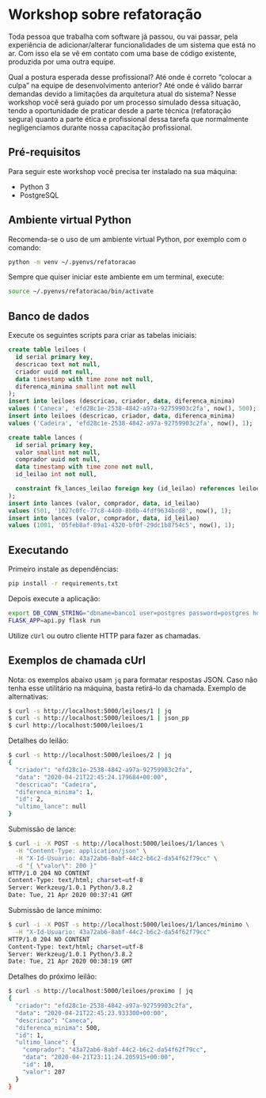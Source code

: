 # Workshop sobre refatoração

Toda pessoa que trabalha com software já passou, ou vai passar, pela experiência de adicionar/alterar funcionalidades de um sistema que está no ar. Com isso ela se vê em contato com uma base de código existente, produzida por uma outra equipe.

Qual a postura esperada desse profissional? Até onde é correto “colocar a culpa” na equipe de desenvolvimento anterior? Até onde é válido barrar demandas devido a limitações da arquitetura atual do sistema? Nesse workshop você será guiado por um processo simulado dessa situação, tendo a oportunidade de praticar desde a parte técnica (refatoração segura) quanto a parte ética e profissional dessa tarefa que normalmente negligenciamos durante nossa capacitação profissional.

## Pré-requisitos

Para seguir este workshop você precisa ter instalado na sua máquina:

- Python 3
- PostgreSQL

## Ambiente virtual Python

Recomenda-se o uso de um ambiente virtual Python, por exemplo com o comando:

```sh
python -m venv ~/.pyenvs/refatoracao
```

Sempre que quiser iniciar este ambiente em um terminal, execute:

```sh
source ~/.pyenvs/refatoracao/bin/activate
```

## Banco de dados

Execute os seguintes scripts para criar as tabelas iniciais:

```sql
create table leiloes (
  id serial primary key,
  descricao text not null,
  criador uuid not null,
  data timestamp with time zone not null,
  diferenca_minima smallint not null
);
insert into leiloes (descricao, criador, data, diferenca_minima)
values ('Caneca', 'efd28c1e-2538-4842-a97a-92759903c2fa', now(), 500);
insert into leiloes (descricao, criador, data, diferenca_minima)
values ('Cadeira', 'efd28c1e-2538-4842-a97a-92759903c2fa', now(), 1);

create table lances (
  id serial primary key,
  valor smallint not null,
  comprador uuid not null,
  data timestamp with time zone not null,
  id_leilao int not null,

  constraint fk_lances_leilao foreign key (id_leilao) references leiloes (id)
);
insert into lances (valor, comprador, data, id_leilao)
values (501, '1027c0fc-77c8-44d0-8b0b-4fdf9634bcd8', now(), 1);
insert into lances (valor, comprador, data, id_leilao)
values (1001, '05feb8af-89a1-4320-bf0f-29dc1b8754c5', now(), 1);
```

## Executando

Primeiro instale as dependências:

```sh
pip install -r requirements.txt
```

Depois execute a aplicação:

```sh
export DB_CONN_STRING="dbname=banco1 user=postgres password=postgres host=localhost"
FLASK_APP=api.py flask run
```

Utilize `cUrl` ou outro cliente HTTP para fazer as chamadas.

## Exemplos de chamada cUrl

Nota: os exemplos abaixo usam `jq` para formatar respostas JSON. Caso não tenha esse utilitário na máquina, basta retirá-lo da chamada. Exemplo de alternativas:

```sh
$ curl -s http://localhost:5000/leiloes/1 | jq
$ curl -s http://localhost:5000/leiloes/1 | json_pp
$ curl http://localhost:5000/leiloes/1
```

Detalhes do leilão:

```sh
$ curl -s http://localhost:5000/leiloes/2 | jq
{
  "criador": "efd28c1e-2538-4842-a97a-92759903c2fa",
  "data": "2020-04-21T22:45:24.179684+00:00",
  "descricao": "Cadeira",
  "diferenca_minima": 1,
  "id": 2,
  "ultimo_lance": null
}
```

Submissão de lance:

```sh
$ curl -i -X POST -s http://localhost:5000/leiloes/1/lances \
  -H "Content-Type: application/json" \
  -H "X-Id-Usuario: 43a72ab6-8abf-44c2-b6c2-da54f62f79cc" \
  -d "{ \"valor\": 200 }"
HTTP/1.0 204 NO CONTENT
Content-Type: text/html; charset=utf-8
Server: Werkzeug/1.0.1 Python/3.8.2
Date: Tue, 21 Apr 2020 00:37:41 GMT
```

Submissão de lance mínimo:

```sh
$ curl -i -X POST -s http://localhost:5000/leiloes/1/lances/minimo \
  -H "X-Id-Usuario: 43a72ab6-8abf-44c2-b6c2-da54f62f79cc"
HTTP/1.0 204 NO CONTENT
Content-Type: text/html; charset=utf-8
Server: Werkzeug/1.0.1 Python/3.8.2
Date: Tue, 21 Apr 2020 00:38:19 GMT
```

Detalhes do próximo leilão:

```sh
$ curl -s http://localhost:5000/leiloes/proximo | jq
{
  "criador": "efd28c1e-2538-4842-a97a-92759903c2fa",
  "data": "2020-04-21T22:45:23.933300+00:00",
  "descricao": "Caneca",
  "diferenca_minima": 500,
  "id": 1,
  "ultimo_lance": {
    "comprador": "43a72ab6-8abf-44c2-b6c2-da54f62f79cc",
    "data": "2020-04-21T23:11:24.205915+00:00",
    "id": 10,
    "valor": 207
  }
}
```

